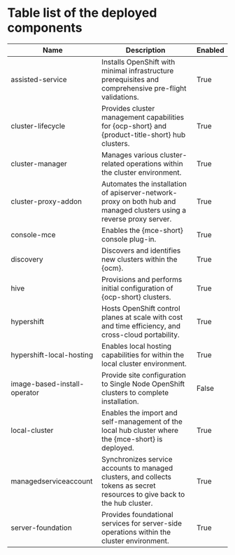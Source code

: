 # Table list of the deployed components

| Name                         | Description                                                                                                                 | Enabled |
|------------------------------|-----------------------------------------------------------------------------------------------------------------------------|---------|
| assisted-service             | Installs OpenShift with minimal infrastructure prerequisites and comprehensive pre-flight validations.                      | True    |
| cluster-lifecycle            | Provides cluster management capabilities for {ocp-short} and {product-title-short} hub clusters.                            | True    |
| cluster-manager              | Manages various cluster-related operations within the cluster environment.                                                  | True    |
| cluster-proxy-addon          | Automates the installation of apiserver-network-proxy on both hub and managed clusters using a reverse proxy server.        | True    |
| console-mce                  | Enables the {mce-short} console plug-in.                                                                                    | True    |
| discovery                    | Discovers and identifies new clusters within the {ocm}.                                                                     | True    |
| hive                         | Provisions and performs initial configuration of {ocp-short} clusters.                                                      | True    |
| hypershift                   | Hosts OpenShift control planes at scale with cost and time efficiency, and cross-cloud portability.                         | True    |
| hypershift-local-hosting     | Enables local hosting capabilities for within the local cluster environment.                                                | True    |
| image-based-install-operator | Provide site configuration to Single Node OpenShift clusters to complete installation.                                      | False   |
| local-cluster                | Enables the import and self-management of the local hub cluster where the {mce-short} is deployed.                          | True    |
| managedserviceaccount        | Synchronizes service accounts to managed clusters, and collects tokens as secret resources to give back to the hub cluster. | True    |
| server-foundation            | Provides foundational services for server-side operations within the cluster environment.                                   | True    |